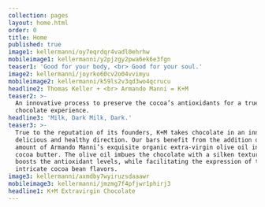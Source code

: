 ```yaml
---
collection: pages
layout: home.html
order: 0
title: Home
published: true
image1: kellermanni/oy7eqrdqr4vadl0ehrhw
mobileimage1: kellermanni/y2pjzgy2pwa6ek6e3fgn
teaser1: 'Good for your body, <br> Good for your soul.'
image2: kellermanni/joyrko60cv2o04vvimyu
mobileimage2: kellermanni/k59ls2v3qd3wo4qcrucu
headline2: Thomas Keller + <br> Armando Manni = K+M
teaser2: >-
  An innovative process to preserve the cocoa’s antioxidants for a true
  chocolate experience.
headline3: 'Milk, Dark Milk, Dark.'
teaser3: >-
  True to the reputation of its founders, K+M takes chocolate in an innovative,
  delicious and healthy direction. Our bars benefit from the addition of a small
  amount of Armando Manni’s exquisite organic extra-virgin olive oil in place of
  cocoa butter. The olive oil imbues the chocolate with a silken texture and
  boosts the antioxidant levels, while facilitating the expression of the
  intricate cocoa bean flavors.
image3: kellermanni/axmdby7wyiruzsdaaawr
mobileimage3: kellermanni/jmzmg7f4pfjwr1phirj3
headline1: K+M Extravirgin Chocolate
---
```

